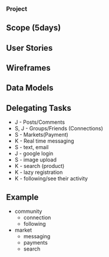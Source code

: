 ### Project 

## Scope (5days)


## User Stories


## Wireframes

## Data Models



## Delegating Tasks
* J - Posts/Comments
* S, J - Groups/Friends (Connections)
* S - Markets(Payment)
* K - Real time messaging
* S - text, email
* J - google login
* S - image upload
* K - search (product)
* K - lazy registration
* K - following/see their activity

## Example
* community 
	* connection
	* following
* market
	* messaging
	* payments
	* search
